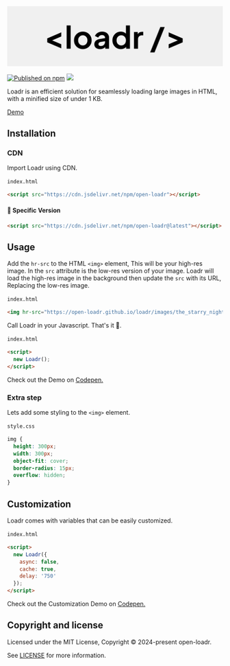 <p align="center">
<img alt="Logo Banner" src="https://raw.githubusercontent.com/open-loadr/loadr/main/banner/banner.svg"/>
<br/>

[![Published on npm](https://img.shields.io/npm/v/open-loadr)](https://www.npmjs.com/package/open-loadr)
[![](https://data.jsdelivr.com/v1/package/npm/open-loadr/badge)](https://www.jsdelivr.com/package/npm/open-loadr)
<!--[![npm Downloads](https://img.shields.io/npm/dm/open-emojify?label=npm%20downloads)](https://npm-stat.com/charts.html?package=open-emojify)-->

<div align="left">Loadr is an efficient solution for seamlessly loading large images in HTML, with a minified size of under 1 KB.</div>
<div align="left">

[Demo](https://open-loadr.github.io/loadr/)  

## Installation

### CDN

Import Loadr using CDN.

```index.html```

```html
<script src="https://cdn.jsdelivr.net/npm/open-loadr"></script>
```

#### 🚧 Specific Version
```html
<script src="https://cdn.jsdelivr.net/npm/open-loadr@latest"></script>
```

## Usage
Add the ```hr-src``` to the HTML ```<img>``` element, This will be your high-res image. In the ```src``` attribute is the low-res version of your image. Loadr will load the high-res image in the background then update the ```src``` with its URL, Replacing the low-res image.

```index.html```

<!-- ```html
<img hr-src="/images/high_res.png" src="/images/low_res.png">
``` -->

```html
<img hr-src="https://open-loadr.github.io/loadr/images/the_starry_night/high_res.jpg" src="https://open-loadr.github.io/loadr/images/the_starry_night/low_res.png">
```

Call Loadr in your Javascript. That's it 🎉.

```index.html```

```html
<script>
  new Loadr();
</script>
```

Check out the Demo on [Codepen.](https://codepen.io/GreenestGoat/pen/yLdRzPN)

### Extra step
Lets add some styling to the ```<img>``` element.

```style.css```

```css
img {
  height: 300px;
  width: 300px;
  object-fit: cover;
  border-radius: 15px;
  overflow: hidden;
}
```

## Customization

Loadr comes with variables that can be easily customized.

```index.html```

```html
<script>
  new Loadr({
    async: false,
    cache: true,
    delay: '750'
  });
</script>
```

Check out the Customization Demo on [Codepen.](https://codepen.io/GreenestGoat/pen/BagqdNR)

## Copyright and license

Licensed under the MIT License, Copyright © 2024-present open-loadr.

See [LICENSE](https://github.com/open-loadr/loadr/blob/main/LICENSE) for more information.
